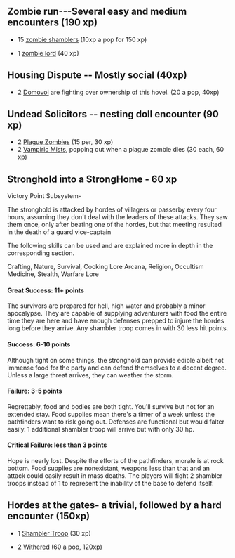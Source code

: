 ## Zombie run---Several easy and medium encounters (190 xp)

- 15 [zombie shamblers](https://2e.aonprd.com/Monsters.aspx?ID=3249&Redirected=1) (10xp a pop for 150 xp)

- 1 [zombie lord](https://2e.aonprd.com/Monsters.aspx?ID=1921) (40 xp)

## Housing Dispute -- Mostly social (40xp)
-  2 [Domovoi](https://2e.aonprd.com/Monsters.aspx?ID=1194) are fighting over ownership of this hovel. (20 a pop, 40xp)

## Undead Solicitors -- nesting doll encounter (90 xp)
- 2 [Plague Zombies](https://2e.aonprd.com/Monsters.aspx?ID=3250&Redirected=1) (15 per, 30 xp)
- 2 [Vampiric Mists](https://2e.aonprd.com/Monsters.aspx?ID=845), popping out when a plague zombie dies (30 each, 60 xp)

## Stronghold into a StrongHome - 60 xp 
Victory Point Subsystem-

The stronghold is attacked by hordes of villagers or passerby every four hours, assuming they don't deal with the leaders of these attacks. They saw them once, only after beating one of the hordes, but that meeting resulted in the death of a guard vice-captain

The following skills can be used and are explained more in depth in the corresponding section.

Crafting, Nature, Survival, Cooking Lore
Arcana, Religion, Occultism
Medicine, Stealth, Warfare Lore

#### Great Success: 11+ points

The survivors are prepared for hell, high water and probably a minor apocalypse. They are capable of supplying adventurers with food the entire time they are here and have enough defenses prepped to injure the hordes long before they arrive. Any shambler troop comes in with 30 less hit points. 

#### Success: 6-10 points

Although tight on some things, the stronghold can provide edible albeit not immense food for the party and can defend themselves to a decent degree. Unless a large threat arrives, they can weather the storm.

#### Failure: 3-5 points

Regrettably, food and bodies are both tight. You'll survive but not for an extended stay. Food supplies mean there's a timer of a week unless the pathfinders want to risk going out. Defenses are functional but would falter easily. 1 additional shambler troop will arrive but with only 30 hp.

#### Critical Failure: less than 3 points

Hope is nearly lost. Despite the efforts of the pathfinders, morale is at rock bottom. Food supplies are nonexistant, weapons less than that and an attack could easily result in mass deaths. The players will fight 2 shambler troops instead of 1 to represent the inability of the base to defend itself.

## Hordes at the gates- a trivial, followed by a hard encounter (150xp)

- 1 [Shambler Troop](https://2e.aonprd.com/Monsters.aspx?ID=1376) (30 xp)
 
- 2 [Withered](https://2e.aonprd.com/Monsters.aspx?ID=1922) (60 a pop, 120xp)
